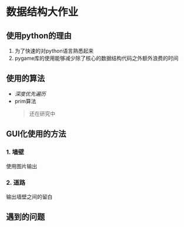 # 数据结构大作业
## 使用python的理由
1. 为了快速的对python语言熟悉起来
2. pygame库的使用能够减少除了核心的数据结构代码之外额外浪费的时间
## 使用的算法
* _深度优先遍历_
* prim算法
     > 还在研究中
## GUI化使用的方法
### 1. 墙壁
使用图片输出
### 2. 道路
输出墙壁之间的留白
## 遇到的问题
